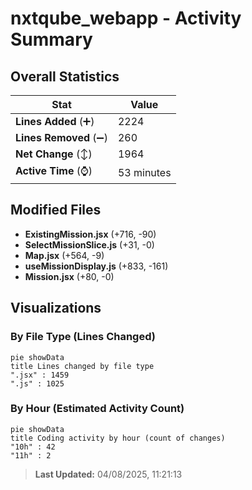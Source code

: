 # nxtqube_webapp - Activity Summary 

## Overall Statistics

| Stat                   | Value                                                             |
| ---------------------- | ----------------------------------------------------------------- |
| **Lines Added** (➕)   | 2224                                          |
| **Lines Removed** (➖) | 260                                        |
| **Net Change** (↕)    | 1964                |
| **Active Time** (⌚)   | 53 minutes |


## Modified Files
- **ExistingMission.jsx** (+716, -90)
- **SelectMissionSlice.js** (+31, -0)
- **Map.jsx** (+564, -9)
- **useMissionDisplay.js** (+833, -161)
- **Mission.jsx** (+80, -0)

## Visualizations

### By File Type (Lines Changed)

```mermaid
pie showData
title Lines changed by file type
".jsx" : 1459
".js" : 1025
```

### By Hour (Estimated Activity Count)

```mermaid
pie showData
title Coding activity by hour (count of changes)
"10h" : 42
"11h" : 2
```


> **Last Updated:** 04/08/2025, 11:21:13